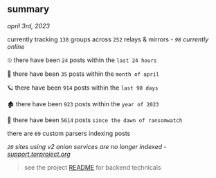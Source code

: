 
## summary
_april 3rd, 2023_

currently tracking `138` groups across `252` relays & mirrors - _`98` currently online_

⏲ there have been `24` posts within the `last 24 hours`

🦈 there have been `35` posts within the `month of april`

🪐 there have been `914` posts within the `last 90 days`

🏚 there have been `923` posts within the `year of 2023`

🦕 there have been `5614` posts `since the dawn of ransomwatch`

there are `69` custom parsers indexing posts

_`20` sites using v2 onion services are no longer indexed - [support.torproject.org](https://support.torproject.org/onionservices/v2-deprecation/)_

> see the project [README](https://github.com/joshhighet/ransomwatch#ransomwatch--) for backend technicals
